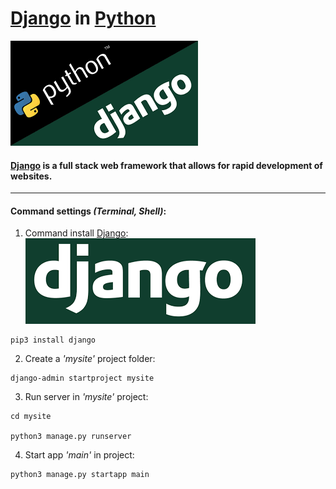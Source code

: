 
# [Django](https://www.djangoproject.com/) in [Python](https://www.python.org/)

[![alt text](image/django_python_icon.png)](https://developer.mozilla.org/en-US/docs/Learn/Server-side/Django)

#### [Django](https://www.djangoproject.com/) is a full stack web framework that allows for rapid development of websites.

-----------------------------------------------------------
#### Command settings _(Terminal, Shell)_:

1) Command install [Django](https://www.djangoproject.com/):
[![alt text](image/django_icon.png)](https://www.djangoproject.com/)

```
pip3 install django
```

2) Create a _'mysite'_ project folder:
```
django-admin startproject mysite
```

3) Run server in _'mysite'_ project:
```
cd mysite

python3 manage.py runserver
```

4) Start app _'main'_ in project: 
```
python3 manage.py startapp main
```
